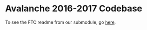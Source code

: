 # Avalanche 2016-2017 Codebase

To see the FTC readme from our submodule, go [here](ftc_app/README.md).
